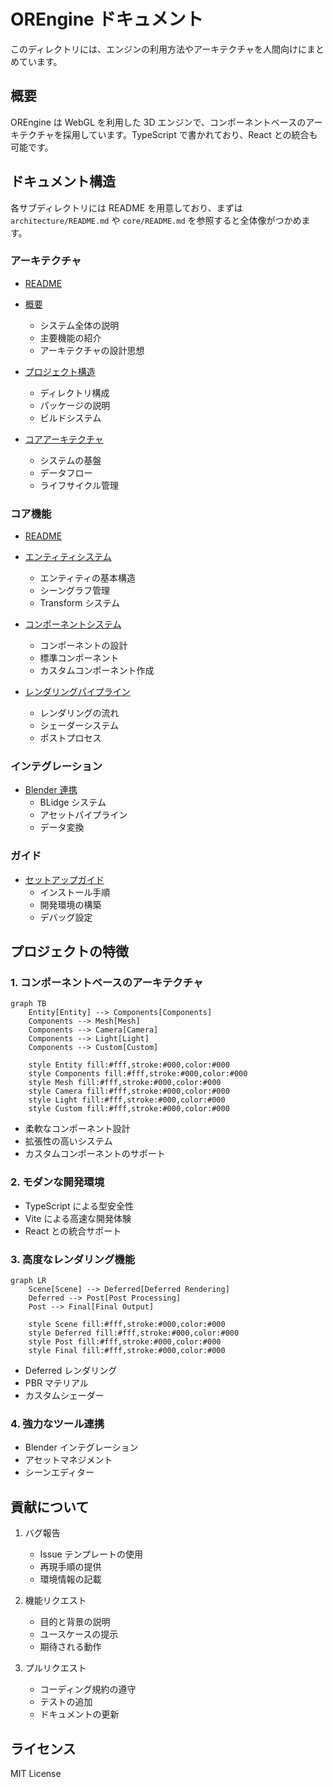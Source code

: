# OREngine ドキュメント

このディレクトリには、エンジンの利用方法やアーキテクチャを人間向けにまとめています。

## 概要

OREngine は WebGL を利用した 3D エンジンで、コンポーネントベースのアーキテクチャを採用しています。TypeScript で書かれており、React との統合も可能です。

## ドキュメント構造
各サブディレクトリには README を用意しており、まずは `architecture/README.md` や `core/README.md` を参照すると全体像がつかめます。

### アーキテクチャ
- [README](./architecture/README.md)
- [概要](./architecture/overview.md)
  - システム全体の説明
  - 主要機能の紹介
  - アーキテクチャの設計思想

- [プロジェクト構造](./architecture/project-structure.md)

  - ディレクトリ構成
  - パッケージの説明
  - ビルドシステム

- [コアアーキテクチャ](./architecture/core.md)
  - システムの基盤
  - データフロー
  - ライフサイクル管理

### コア機能
- [README](./core/README.md)

- [エンティティシステム](./core/entity.md)

  - エンティティの基本構造
  - シーングラフ管理
  - Transform システム

- [コンポーネントシステム](./core/components.md)

  - コンポーネントの設計
  - 標準コンポーネント
  - カスタムコンポーネント作成

- [レンダリングパイプライン](./core/render-pipeline.md)
  - レンダリングの流れ
  - シェーダーシステム
  - ポストプロセス

### インテグレーション

- [Blender 連携](./integration/blender.md)
  - BLidge システム
  - アセットパイプライン
  - データ変換

### ガイド

- [セットアップガイド](./guides/setup.md)
  - インストール手順
  - 開発環境の構築
  - デバッグ設定

## プロジェクトの特徴

### 1. コンポーネントベースのアーキテクチャ

```mermaid
graph TB
    Entity[Entity] --> Components[Components]
    Components --> Mesh[Mesh]
    Components --> Camera[Camera]
    Components --> Light[Light]
    Components --> Custom[Custom]

    style Entity fill:#fff,stroke:#000,color:#000
    style Components fill:#fff,stroke:#000,color:#000
    style Mesh fill:#fff,stroke:#000,color:#000
    style Camera fill:#fff,stroke:#000,color:#000
    style Light fill:#fff,stroke:#000,color:#000
    style Custom fill:#fff,stroke:#000,color:#000
```

- 柔軟なコンポーネント設計
- 拡張性の高いシステム
- カスタムコンポーネントのサポート

### 2. モダンな開発環境

- TypeScript による型安全性
- Vite による高速な開発体験
- React との統合サポート

### 3. 高度なレンダリング機能

```mermaid
graph LR
    Scene[Scene] --> Deferred[Deferred Rendering]
    Deferred --> Post[Post Processing]
    Post --> Final[Final Output]

    style Scene fill:#fff,stroke:#000,color:#000
    style Deferred fill:#fff,stroke:#000,color:#000
    style Post fill:#fff,stroke:#000,color:#000
    style Final fill:#fff,stroke:#000,color:#000
```

- Deferred レンダリング
- PBR マテリアル
- カスタムシェーダー

### 4. 強力なツール連携

- Blender インテグレーション
- アセットマネジメント
- シーンエディター

## 貢献について

1. バグ報告

   - Issue テンプレートの使用
   - 再現手順の提供
   - 環境情報の記載

2. 機能リクエスト

   - 目的と背景の説明
   - ユースケースの提示
   - 期待される動作

3. プルリクエスト
   - コーディング規約の遵守
   - テストの追加
   - ドキュメントの更新

## ライセンス

MIT License
